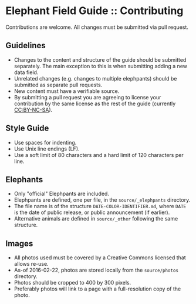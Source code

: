 # Elephant Field Guide :: Contributing

Contributions are welcome. All changes must be submitted via pull request.

## Guidelines

* Changes to the content and structure of the guide should be submitted separately.
  The main exception to this is when submitting adding a new data field.
* Unrelated changes (e.g. changes to multiple elephpants) should be submitted as
  separate pull requests.
* New content must have a verifiable source.
* By submitting a pull request you are agreeing to license your contribution by
  the same license as the rest of the guide (currently
  [CC:BY-NC-SA](http://creativecommons.org/licenses/by-nc-sa/4.0/)).

## Style Guide

* Use spaces for indenting.
* Use Unix line endings (LF).
* Use a soft limit of 80 characters and a hard limit of 120 characters per line.

## Elephants

* Only "official" Elephpants are included.
* Elephpants are defined, one per file, in the `source/_elephpants` directory.
* The file name is of the structure `DATE-COLOR-IDENTIFIER.md`, where `DATE` is the
  date of public release, or public announcement (if earlier).
* Alternative animals are defined in `source/_other` following the same structure.

## Images

* All photos used must be covered by a Creative Commons licensed that allows re-use.
* As-of 2016-02-22, photos are stored locally from the `source/photos` directory.
* Photos should be cropped to 400 by 300 pixels.
* Preferably photos will link to a page with a full-resolution copy of the photo.
